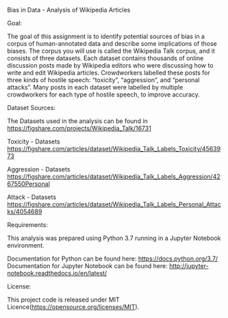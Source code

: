 
Bias in Data - Analysis of Wikipedia Articles

Goal:

The goal of this assignment is to identify potential sources of bias in a corpus of human-annotated data and describe some implications of those biases.
The corpus you will use is called the Wikipedia Talk corpus, and it consists of three datasets. Each dataset contains thousands of online discussion posts made by Wikipedia editors who were discussing how to write and edit Wikipedia articles. Crowdworkers labelled these posts for three kinds of hostile speech: “toxicity”, “aggression”, and “personal attacks”. Many posts in each dataset were labelled by multiple crowdworkers for each type of hostile speech, to improve accuracy.

Dataset Sources:

The Datasets used in the analysis can be found in https://figshare.com/projects/Wikipedia_Talk/16731

Toxicity - Datasets https://figshare.com/articles/dataset/Wikipedia_Talk_Labels_Toxicity/4563973

Aggression - Datasets https://figshare.com/articles/dataset/Wikipedia_Talk_Labels_Aggression/4267550Personal 

Attack - Datasets https://figshare.com/articles/dataset/Wikipedia_Talk_Labels_Personal_Attacks/4054689

Requirements:

This analysis was prepared using Python 3.7 running in a Jupyter Notebook environment.

Documentation for Python can be found here: https://docs.python.org/3.7/
Documentation for Jupyter Notebook can be found here: http://jupyter-notebook.readthedocs.io/en/latest/

License:

This project code is released under MIT Licence(https://opensource.org/licenses/MIT).

